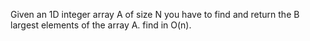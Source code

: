 Given an 1D integer array A of size N you have to find and return the B largest elements of the array A.
find in O(n).
